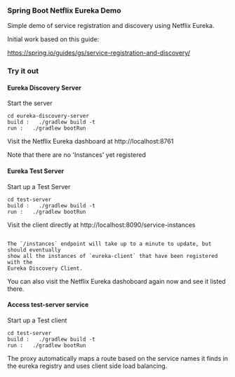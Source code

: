 ### Spring Boot Netflix Eureka Demo

Simple demo of service registration and discovery using Netflix Eureka.

Initial work based on this guide:

https://spring.io/guides/gs/service-registration-and-discovery/

### Try it out

#### Eureka Discovery Server

Start the server

```
cd eureka-discovery-server
build :   ./gradlew build -t
run :   ./gradlew bootRun 
```

Visit the Netflix Eureka dashboard at http://localhost:8761

Note that there are no 'Instances' yet registered


#### Eureka Test Server

Start up a Test Server

```
cd test-server
build :   ./gradlew build -t
run :   ./gradlew bootRun
```

Visit the client directly at http://localhost:8090/service-instances

```

The `/instances` endpoint will take up to a minute to update, but should eventually
show all the instances of `eureka-client` that have been registered with the
Eureka Discovery Client.

```
You can also visit the Netflix Eureka dashoboard again now and see it listed there.



#### Access test-server service 

Start up a Test client
```
cd test-server
build :   ./gradlew build -t
run :   ./gradlew bootRun
```

The proxy automatically maps a route based on the service names it finds in the eureka
registry and uses client side load balancing.